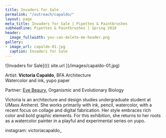 ```yaml
---
title: Invaders for Sale
permalink: "/outreach/capaldo/"
layout: page
meta_title: Invaders for Sale | Pipettes & Paintbrushes
subheadline: Pipettes & Paintbrushes | Spring 2018
header:
  image_fullwidth: you-can-delete-me-header.png
gallery:
- image_url: capaldo-01.jpg
  caption: Invaders for Sale
---
```


![Invaders for Sale]({{ site.url }}/images/capaldo-01.jpg)

Artist: **Victoria Capaldo**, BFA Architecture<br>
Watercolor and ink, yupo paper

Partner: [Eve Beaury](http://thatslifesci.com/authors/ebeaury), Organismic and Evolutionary Biology

Victoria is an architecture and design studies undergraduate student at UMass Amherst. She works primarily with ink, pencil, watercolor, with a recent focus on collage and digital fabrication. Her style embraces rich color and bold graphic elements. For this exhibition, she returns to her roots as a watercolor painter in a playful and experimental series on yupo. 

instagram: victoriacapaldo_
